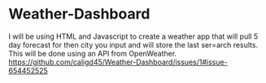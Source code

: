 # Weather-Dashboard
I will be using HTML and Javascript to create a weather app that will pull 5 day forecast for then city you input and will store the last ser=arch results.
This will be done using an API from OpenWeather.
https://github.com/caligd45/Weather-Dashboard/issues/1#issue-654452525
